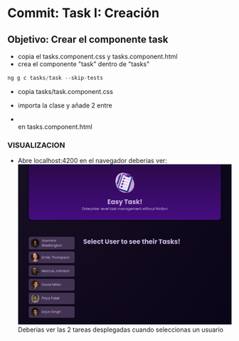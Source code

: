 # **Commit: Task I: Creación**

## Objetivo: Crear el componente task

- copia el tasks.component.css y tasks.component.html
- crea el componente "task" dentro de "tasks"

```ts
ng g c tasks/task --skip-tests
```

- copia tasks/task.component.css

- importa la clase y añade 2 <app-task /> entre <li></li> en tasks.component.html

### VISUALIZACION

- Abre localhost:4200 en el navegador deberias ver:
  ![Task I: Creacion](./htmlOutput.png)
  Deberias ver las 2 tareas desplegadas cuando seleccionas un usuario
